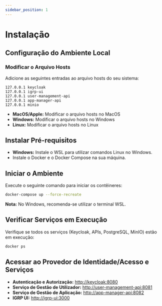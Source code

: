 ```yaml
---
sidebar_position: 1
---
```


# Instalação

## Configuração do Ambiente Local

### Modificar o Arquivo Hosts

Adicione as seguintes entradas ao arquivo hosts do seu sistema:

```plaintext
127.0.0.1 keycloak
127.0.0.1 igrp-ui
127.0.0.1 user-management-api
127.0.0.1 app-manager-api
127.0.0.1 minio
```

- **MacOS/Apple:** Modificar o arquivo hosts no MacOS
- **Windows:** Modificar o arquivo hosts no Windows
- **Linux:** Modificar o arquivo hosts no Linux

## Instalar Pré-requisitos

- **Windows:** Instale o WSL para utilizar comandos Linux no Windows.
- Instale o Docker e o Docker Compose na sua máquina.

## Iniciar o Ambiente

Execute o seguinte comando para iniciar os contêineres:

```bash
docker-compose up --force-recreate
```

**Nota:** No Windows, recomenda-se utilizar o terminal WSL.

## Verificar Serviços em Execução

Verifique se todos os serviços (Keycloak, APIs, PostgreSQL, MinIO) estão em execução:

```bash
docker ps
```

## Acessar ao Provedor de Identidade/Acesso e Serviços

- **Autenticação e Autorização:** [http://keycloak:8080](http://keycloak:8080)
- **Serviço de Gestão de Utilizador:** [http://user-management-api:8081](http://user-management-api:8081)
- **Serviço de Gestão de Aplicação:** [http://app-manager-api:8082](http://app-manager-api:8082)
- **IGRP UI:** [http://igrp-ui:3000](http://igrp-ui:3000)
